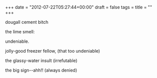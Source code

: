 +++
date = "2012-07-22T05:27:44+00:00"
draft = false
tags = 
title = ""
+++
<p>dougall cement bitch</p>&#13;
<p>the lime smell:</p>&#13;
<p>undeniable.</p>&#13;
<p>jolly-good freezer fellow, (that too undeniable)</p>&#13;
<p>the glassy-water insult (irrefutable)</p>&#13;
<p>the big sign--ahh!! (always denied)</p> 